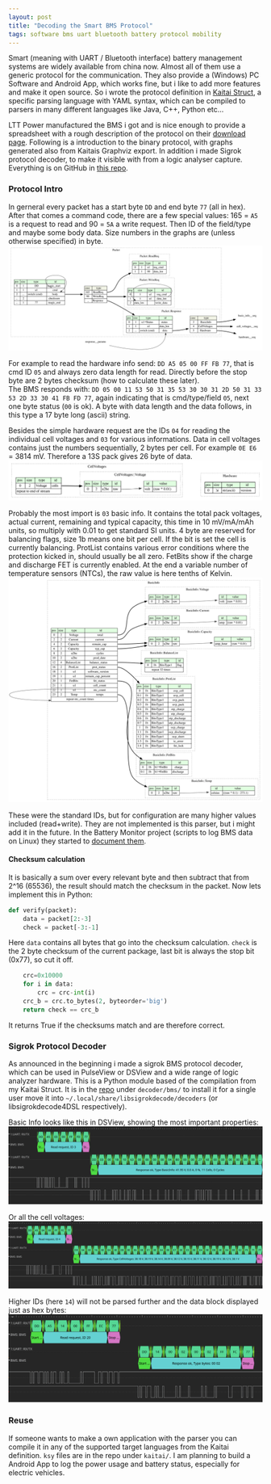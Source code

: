 ```yaml
---
layout: post
title: "Decoding the Smart BMS Protocol"
tags: software bms uart bluetooth battery protocol mobility
---
```

Smart (meaning with UART / Bluetooth interface) battery management systems are widely available from china now. Almost all of them use a generic protocol for the communication. They also provide a (Windows) PC Software and Android App, which works fine, but i like to add more features and make it open source. So i wrote the protocol definition in [Kaitai Struct](https://kaitai.io/), a specific parsing language with YAML syntax, which can be compiled to parsers in many different languages like Java, C++, Python etc...

LTT Power manufactured the BMS i got and is nice enough to provide a spreadsheet with a rough description of the protocol on their [download page](https://www.lithiumbatterypcb.com/smart-bms-software-download/). Following is a introduction to the binary protocol, with graphs generated also from Kaitais Graphviz export.
In addition i made Sigrok protocol decoder, to make it visible with from a logic analyser capture. Everything is on GitHub in [this repo](https://github.com/Jakeler/bms-parser).

### Protocol Intro
In gerneral every packet has a start byte `DD` and end byte `77` (all in hex). After that comes a command code, there are a few special values: 165 = `A5` is a request to read and 90 = `5A` a write request. Then ID of the field/type and maybe some body data. Size numbers in the graphs are (unless otherwise specified) in byte.
![packet graph](/assets/bms-protocol-parser/packet.dot.svg)

For example to read the hardware info send: `DD A5 05 00 FF FB 77`, that is cmd ID `05` and always zero data length for read. Directly before the stop byte are 2 bytes checksum (how to calculate these later). <br>
The BMS responds with: `DD 05 00 11 53 50 31 35 53 30 30 31 2D 50 31 33 53 2D 33 30 41 FB FD 77`, again indicating that is cmd/type/field `05`, next one byte status (`00` is ok). A byte with data length and the data follows, in this type a 17 byte long (ascii) string.

Besides the simple hardware request are the IDs `04` for reading the individual cell voltages and `03` for various informations. Data in cell voltages contains just the numbers sequentially, 2 bytes per cell. For example `0E E6` = 3814 mV. Therefore a 13S pack gives 26 byte of data.
![cells graph](/assets/bms-protocol-parser/cell_voltages-hardware.dot.svg)

Probably the most import is `03` basic info. It contains the total pack voltages, actual current, remaining and typical capacity, this time in 10 mV/mA/mAh units, so multiply with 0.01 to get standard SI units. 4 byte are reserved for balancing flags, size 1b means one bit per cell. If the bit is set the cell is currently balancing. ProtList contains various error conditions where the protection kicked in, should usually be all zero. FetBits show if the charge and discharge FET is currently enabled. At the end a variable number of temperature sensors (NTCs), the raw value is here tenths of Kelvin.
![basic info graph](/assets/bms-protocol-parser/basic_info.dot.large.svg)

These were the standard IDs, but for configuration are many higher values included (read+write). They are not implemented is this parser, but i might add it in the future. In the Battery Monitor project (scripts to log BMS data on Linux) they started to [document them](https://github.com/simat/BatteryMonitor/blob/master/BMSdecoded.pdf).

#### Checksum calculation
It is basically a sum over every relevant byte and then subtract that from 2^16 (65536), the result should match the checksum in the packet.
Now lets implement this in Python:
```py
def verify(packet):
    data = packet[2:-3]
    check = packet[-3:-1]
```
Here `data` contains all bytes that go into the checksum calculation. 
`check` is the 2 byte checksum of the current package, last bit is always the stop bit (0x77), so cut it off.
```py
    crc=0x10000
    for i in data:
        crc = crc-int(i)
    crc_b = crc.to_bytes(2, byteorder='big')
    return check == crc_b
```
It returns True if the checksums match and are therefore correct.

### Sigrok Protocol Decoder
As announced in the beginning i made a sigrok BMS protocol decoder, which can be used in PulseView or DSView and a wide range of logic analyzer hardware. This is a Python module based of the compilation from my Kaitai Struct. It is in the [repo](https://github.com/Jakeler/bms-parser) under `decoder/bms/` to install it for a single user move it into `~/.local/share/libsigrokdecode/decoders` (or libsigrokdecode4DSL respectively).

Basic Info looks like this in DSView, showing the most important properties:
![basic info dsview screenshot](/assets/bms-protocol-parser/basic_dsview.png)

Or all the cell voltages:
![cell voltages dsview screenshot](/assets/bms-protocol-parser/cells_dsview.png)

Higher IDs (here `14`) will not be parsed further and the data block displayed just as hex bytes:
![settings bytes dsview screenshot](/assets/bms-protocol-parser/bytes_dsview.png)

### Reuse
If someone wants to make a own application with the parser you can compile it in any of the supported target languages from the Kaitai definition. `ksy` files are in the repo under `kaitai/`. I am planning to build a Android App to log the power usage and battery status, especially for electric vehicles.